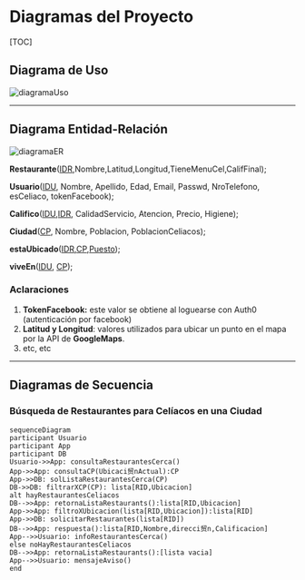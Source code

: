 # Diagramas del Proyecto



[TOC]

## Diagrama de Uso

![diagramaUso](/home/eze/Dropbox/IAP/Proyecto/DiagramaCasosDeUso_celiacos_1.png)

------

## Diagrama Entidad-Relación

![diagramaER](/home/eze/Dropbox/IAP/Proyecto/DiagramaER_celiacos_1.png)

**Restaurante**(<u>IDR</u>,Nombre,Latitud,Longitud,TieneMenuCel,CalifFinal);

**Usuario**(<u>IDU</u>, Nombre, Apellido, Edad, Email, Passwd, NroTelefono, esCeliaco, tokenFacebook);

**Califico**(<u>IDU</u>,<u>IDR</u>, CalidadServicio, Atencion, Precio, Higiene);

**Ciudad**(<u>CP</u>, Nombre, Poblacion, PoblacionCeliacos);

**estaUbicado**(<u>IDR</u>,<u>CP</u>,<u>Puesto</u>);

**viveEn**(<u>IDU</u>, <u>CP</u>);



### Aclaraciones

1. **TokenFacebook:** este valor se obtiene al loguearse con Auth0 (autenticación por facebook)
2. **Latitud y Longitud**: valores utilizados para ubicar un punto en el mapa por la API de **GoogleMaps**.
3. etc, etc

------

## Diagramas de Secuencia

### Búsqueda de Restaurantes para Celíacos en una Ciudad

```mermaid
sequenceDiagram
participant Usuario
participant App
participant DB
Usuario->>App: consultaRestaurantesCerca()
App->>App: consultaCP(Ubicaci贸nActual):CP
App->>DB: solListaRestaurantesCerca(CP)
DB->>DB: filtrarXCP(CP): lista[RID,Ubicacion]
alt hayRestaurantesCeliacos
DB-->>App: retornaListaRestaurants():lista[RID,Ubicacion]
App->>App: filtroXUbicacion(lista[RID,Ubicacion]):lista[RID]
App->>DB: solicitarRestaurantes(lista[RID])
DB-->>App: respuesta():lista[RID,Nombre,direcci贸n,Calificacion]
App-->>Usuario: infoRestaurantesCerca()
else noHayRestaurantesCeliacos
DB-->>App: retornaListaRestaurants():[lista vacia]
App-->>Usuario: mensajeAviso()
end
```



